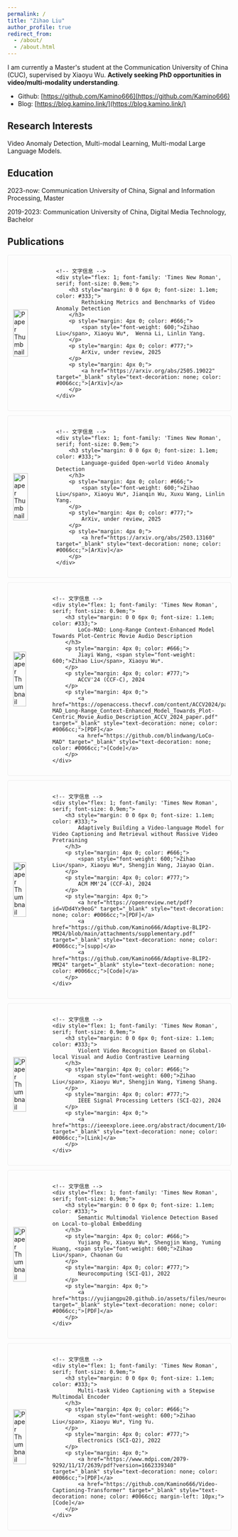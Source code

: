 ```yaml
---
permalink: /
title: "Zihao Liu"
author_profile: true
redirect_from: 
  - /about/
  - /about.html
---
```


I am currently a Master's student at the Communication University of China (CUC), supervised by Xiaoyu Wu. **Actively seeking PhD opportunities in video/multi-modality understanding**.

- Github: [https://github.com/Kamino666](https://github.com/Kamino666)
- Blog: [https://blog.kamino.link/](https://blog.kamino.link/)

## Research Interests

Video Anomaly Detection, Multi-modal Learning, Multi-modal Large Language Models.

## Education

2023-now: Communication University of China, Signal and Information Processing, Master

2019-2023: Communication University of China, Digital Media Technology, Bachelor

## Publications

<!-- 预印 Rethinking -->
<div style="display: flex; align-items: center; gap: 15px; margin: 10px 0; border: 1px solid #eee; padding: 12px; border-radius: 4px;">
    <!-- 缩略图 -->
    <img src="files/Rethinking.png" alt="Paper Thumbnail" style="width: 40%; height: auto; object-fit: contain;">
    
    <!-- 文字信息 -->
    <div style="flex: 1; font-family: 'Times New Roman', serif; font-size: 0.9em;">
        <h3 style="margin: 0 0 6px 0; font-size: 1.1em; color: #333;">
            Rethinking Metrics and Benchmarks of Video Anomaly Detection
        </h3>
        <p style="margin: 4px 0; color: #666;">
            <span style="font-weight: 600;">Zihao Liu</span>, Xiaoyu Wu*,  Wenna Li, Linlin Yang.
        </p>
        <p style="margin: 4px 0; color: #777;">
            ArXiv, under review, 2025
        </p>
        <p style="margin: 4px 0;">
            <a href="https://arxiv.org/abs/2505.19022" target="_blank" style="text-decoration: none; color: #0066cc;">[ArXiv]</a>
        </p>
    </div>
</div>

<!-- 预印 LaGoVAD -->
<div style="display: flex; align-items: center; gap: 15px; margin: 10px 0; border: 1px solid #eee; padding: 12px; border-radius: 4px;">
    <!-- 缩略图 -->
    <img src="files/LaGoVAD.png" alt="Paper Thumbnail" style="width: 40%; height: auto; object-fit: contain;">
    
    <!-- 文字信息 -->
    <div style="flex: 1; font-family: 'Times New Roman', serif; font-size: 0.9em;">
        <h3 style="margin: 0 0 6px 0; font-size: 1.1em; color: #333;">
            Language-guided Open-world Video Anomaly Detection
        </h3>
        <p style="margin: 4px 0; color: #666;">
            <span style="font-weight: 600;">Zihao Liu</span>, Xiaoyu Wu*, Jianqin Wu, Xuxu Wang, Linlin Yang.
        </p>
        <p style="margin: 4px 0; color: #777;">
            ArXiv, under review, 2025
        </p>
        <p style="margin: 4px 0;">
            <a href="https://arxiv.org/abs/2503.13160" target="_blank" style="text-decoration: none; color: #0066cc;">[ArXiv]</a>
        </p>
    </div>
</div>

<!-- ACCV 电影描述 论文 -->
<div style="display: flex; align-items: center; gap: 15px; margin: 10px 0; border: 1px solid #eee; padding: 12px; border-radius: 4px;">
    <!-- 缩略图 -->
    <img src="files/LoCoMAD.png" alt="Paper Thumbnail" style="width: 40%; height: auto; object-fit: contain;">
    
    <!-- 文字信息 -->
    <div style="flex: 1; font-family: 'Times New Roman', serif; font-size: 0.9em;">
        <h3 style="margin: 0 0 6px 0; font-size: 1.1em; color: #333;">
            LoCo-MAD: Long-Range Context-Enhanced Model Towards Plot-Centric Movie Audio Description
        </h3>
        <p style="margin: 4px 0; color: #666;">
            Jiayi Wang, <span style="font-weight: 600;">Zihao Liu</span>, Xiaoyu Wu*.
        </p>
        <p style="margin: 4px 0; color: #777;">
            ACCV'24 (CCF-C), 2024
        </p>
        <p style="margin: 4px 0;">
            <a href="https://openaccess.thecvf.com/content/ACCV2024/papers/Wang_LoCo-MAD_Long-Range_Context-Enhanced_Model_Towards_Plot-Centric_Movie_Audio_Description_ACCV_2024_paper.pdf" target="_blank" style="text-decoration: none; color: #0066cc;">[PDF]</a>
            <a href="https://github.com/blindwang/LoCo-MAD" target="_blank" style="text-decoration: none; color: #0066cc;">[Code]</a>
        </p>
    </div>
</div>

<!-- ACM MM 视频描述 论文 -->
<div style="display: flex; align-items: center; gap: 15px; margin: 10px 0; border: 1px solid #eee; padding: 12px; border-radius: 4px;">
    <!-- 缩略图 -->
    <img src="files/mm24.png" alt="Paper Thumbnail" style="width: 40%; height: auto; object-fit: contain;">
    
    <!-- 文字信息 -->
    <div style="flex: 1; font-family: 'Times New Roman', serif; font-size: 0.9em;">
        <h3 style="margin: 0 0 6px 0; font-size: 1.1em; color: #333;">
            Adaptively Building a Video-language Model for Video Captioning and Retrieval without Massive Video Pretraining
        </h3>
        <p style="margin: 4px 0; color: #666;">
            <span style="font-weight: 600;">Zihao Liu</span>, Xiaoyu Wu*, Shengjin Wang, Jiayao Qian.
        </p>
        <p style="margin: 4px 0; color: #777;">
            ACM MM'24 (CCF-A), 2024
        </p>
        <p style="margin: 4px 0;">
            <a href="https://openreview.net/pdf?id=VDd4Yx9eoG" target="_blank" style="text-decoration: none; color: #0066cc;">[PDF]</a>
            <a href="https://github.com/Kamino666/Adaptive-BLIP2-MM24/blob/main/attachments/supplementary.pdf" target="_blank" style="text-decoration: none; color: #0066cc;">[supp]</a>
            <a href="https://github.com/Kamino666/Adaptive-BLIP2-MM24" target="_blank" style="text-decoration: none; color: #0066cc;">[Code]</a>
        </p>
    </div>
</div>

<!-- 暴力检测 论文 -->
<div style="display: flex; align-items: center; gap: 15px; margin: 10px 0; border: 1px solid #eee; padding: 12px; border-radius: 4px;">
    <!-- 缩略图 -->
    <img src="files/Violent.png" alt="Paper Thumbnail" style="width: 40%; height: auto; object-fit: contain;">
    
    <!-- 文字信息 -->
    <div style="flex: 1; font-family: 'Times New Roman', serif; font-size: 0.9em;">
        <h3 style="margin: 0 0 6px 0; font-size: 1.1em; color: #333;">
            Violent Video Recognition Based on Global-local Visual and Audio Contrastive Learning
        </h3>
        <p style="margin: 4px 0; color: #666;">
            <span style="font-weight: 600;">Zihao Liu</span>, Xiaoyu Wu*, Shengjin Wang, Yimeng Shang.
        </p>
        <p style="margin: 4px 0; color: #777;">
            IEEE Signal Processing Letters (SCI-Q2), 2024
        </p>
        <p style="margin: 4px 0;">
            <a href="https://ieeexplore.ieee.org/abstract/document/10411036" target="_blank" style="text-decoration: none; color: #0066cc;">[Link]</a>
        </p>
    </div>
</div>

<!-- 暴力检测pyj 论文 -->
<div style="display: flex; align-items: center; gap: 15px; margin: 10px 0; border: 1px solid #eee; padding: 12px; border-radius: 4px;">
    <!-- 缩略图 -->
    <img src="files/local-global.png" alt="Paper Thumbnail" style="width: 40%; height: auto; object-fit: contain;">
    
    <!-- 文字信息 -->
    <div style="flex: 1; font-family: 'Times New Roman', serif; font-size: 0.9em;">
        <h3 style="margin: 0 0 6px 0; font-size: 1.1em; color: #333;">
            Semantic Multimodal Violence Detection Based on Local-to-global Embedding
        </h3>
        <p style="margin: 4px 0; color: #666;">
            Yujiang Pu, Xiaoyu Wu*, Shengjin Wang, Yuming Huang, <span style="font-weight: 600;">Zihao Liu</span>, Chaonan Gu
        </p>
        <p style="margin: 4px 0; color: #777;">
            Neurocomputing (SCI-Q1), 2022
        </p>
        <p style="margin: 4px 0;">
            <a href="https://yujiangpu20.github.io/assets/files/neurocom.pdf" target="_blank" style="text-decoration: none; color: #0066cc;">[PDF]</a>
        </p>
    </div>
</div>

<!-- SME 论文 -->
<div style="display: flex; align-items: center; gap: 15px; margin: 10px 0; border: 1px solid #eee; padding: 12px; border-radius: 4px;">
    <!-- 缩略图 -->
    <img src="files/SME.png" alt="Paper Thumbnail" style="width: 40%; height: auto; object-fit: contain;">
    
    <!-- 文字信息 -->
    <div style="flex: 1; font-family: 'Times New Roman', serif; font-size: 0.9em;">
        <h3 style="margin: 0 0 6px 0; font-size: 1.1em; color: #333;">
            Multi-task Video Captioning with a Stepwise Multimodal Encoder
        </h3>
        <p style="margin: 4px 0; color: #666;">
            <span style="font-weight: 600;">Zihao Liu</span>, Xiaoyu Wu*, Ying Yu.
        </p>
        <p style="margin: 4px 0; color: #777;">
            Electronics (SCI-Q2), 2022
        </p>
        <p style="margin: 4px 0;">
            <a href="https://www.mdpi.com/2079-9292/11/17/2639/pdf?version=1662339340" target="_blank" style="text-decoration: none; color: #0066cc;">[PDF]</a>
            <a href="https://github.com/Kamino666/Video-Captioning-Transformer" target="_blank" style="text-decoration: none; color: #0066cc; margin-left: 10px;">[Code]</a>
        </p>
    </div>
</div>

